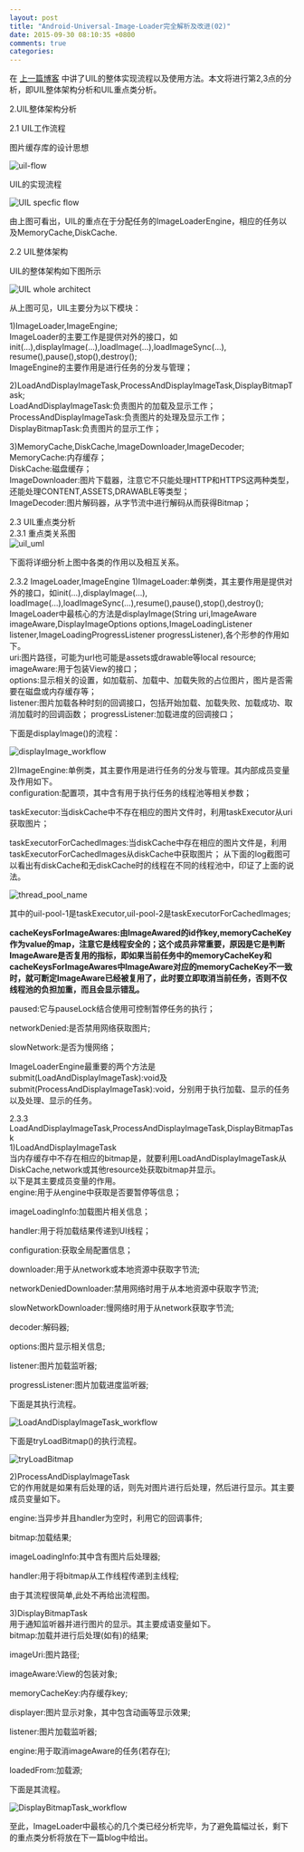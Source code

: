 ```yaml
---
layout: post
title: "Android-Universal-Image-Loader完全解析及改进(02)"
date: 2015-09-30 08:10:35 +0800
comments: true
categories: 
---
```

在 [上一篇博客](http://blog.imallen.wang/blog/2015/09/28/universalimageloaderwan-quan-jie-xi-ji-gai-jin/) 中讲了UIL的整体实现流程以及使用方法。本文将进行第2,3点的分析，即UIL整体架构分析和UIL重点类分析。

2.UIL整体架构分析

2.1 UIL工作流程

图片缓存库的设计思想 <!--more-->

![uil-flow](http://7xn1yt.com1.z0.glb.clouddn.com/UIL_Flow.png)

UIL的实现流程

![UIL specfic flow](http://7xn1yt.com1.z0.glb.clouddn.com/UIL_architite_02.png)

由上图可看出，UIL的重点在于分配任务的ImageLoaderEngine，相应的任务以及MemoryCache,DiskCache.

2.2 UIL整体架构

UIL的整体架构如下图所示

![UIL whole architect](http://7xn1yt.com1.z0.glb.clouddn.com/UIL_Analysis04.png)

从上图可见，UIL主要分为以下模块：  

1)ImageLoader,ImageEngine;  
ImageLoader的主要工作是提供对外的接口，如init(...),displayImage(...),loadImage(...),loadImageSync(...),  
resume(),pause(),stop(),destroy();  
ImageEngine的主要作用是进行任务的分发与管理；

2)LoadAndDisplayImageTask,ProcessAndDisplayImageTask,DisplayBitmapTask;  
LoadAndDisplayImageTask:负责图片的加载及显示工作；  
ProcessAndDisplayImageTask:负责图片的处理及显示工作；  
DisplayBitmapTask:负责图片的显示工作；


3)MemoryCache,DiskCache,ImageDownloader,ImageDecoder;  
MemoryCache:内存缓存；  
DiskCache:磁盘缓存；  
ImageDownloader:图片下载器，注意它不只能处理HTTP和HTTPS这两种类型，还能处理CONTENT,ASSETS,DRAWABLE等类型；  
ImageDecoder:图片解码器，从字节流中进行解码从而获得Bitmap；  

2.3 UIL重点类分析  
2.3.1 重点类关系图  
![uil_uml](http://7xn1yt.com1.z0.glb.clouddn.com/UIL_UML.png)

下面将详细分析上图中各类的作用以及相互关系。

2.3.2 ImageLoader,ImageEngine
1)ImageLoader:单例类，其主要作用是提供对外的接口，如init(...),displayImage(...),  
loadImage(...),loadImageSync(...),resume(),pause(),stop(),destroy();  
ImageLoader中最核心的方法是displayImage(String uri,ImageAware imageAware,DisplayImageOptions options,ImageLoadingListener listener,ImageLoadingProgressListener progressListener),各个形参的作用如下。  
uri:图片路径，可能为url也可能是assets或drawable等local resource;  
imageAware:用于包装View的接口；  
options:显示相关的设置，如加载前、加载中、加载失败的占位图片，图片是否需要在磁盘或内存缓存等；  
listener:图片加载各种时刻的回调接口，包括开始加载、加载失败、加载成功、取消加载时的回调函数；
progressListener:加载进度的回调接口；

下面是displayImage()的流程：

![displayImage_workflow](http://7xn1yt.com1.z0.glb.clouddn.com/displayImage_workflow.png)

2)ImageEngine:单例类，其主要作用是进行任务的分发与管理。其内部成员变量及作用如下。  
configuration:配置项，其中含有用于执行任务的线程池等相关参数；  

taskExecutor:当diskCache中不存在相应的图片文件时，利用taskExecutor从uri获取图片；  

taskExecutorForCachedImages:当diskCache中存在相应的图片文件是，利用taskExecutorForCachedImages从diskCache中获取图片；
从下面的log截图可以看出有diskCache和无diskCache时的线程在不同的线程池中，印证了上面的说法。

![thread_pool_name](http://7xn1yt.com1.z0.glb.clouddn.com/thread_pool_name.png)

其中的uil-pool-1是taskExecutor,uil-pool-2是taskExecutorForCachedImages;

**cacheKeysForImageAwares:由ImageAwared的id作key,memoryCacheKey作为value的map，注意它是线程安全的；这个成员非常重要，原因是它是判断ImageAware是否复用的指标，即如果当前任务中的memoryCacheKey和cacheKeysForImageAwares中ImageAware对应的memoryCacheKey不一致时，就可断定ImageAware已经被复用了，此时要立即取消当前任务，否则不仅线程池的负担加重，而且会显示错乱。**  

paused:它与pauseLock结合使用可控制暂停任务的执行；  

networkDenied:是否禁用网络获取图片;  

slowNetwork:是否为慢网络；  

ImageLoaderEngine最重要的两个方法是submit(LoadAndDisplayImageTask):void及submit(ProcessAndDisplayImageTask):void，分别用于执行加载、显示的任务以及处理、显示的任务。


2.3.3 LoadAndDisplayImageTask,ProcessAndDisplayImageTask,DisplayBitmapTask  
1)LoadAndDisplayImageTask  
当内存缓存中不存在相应的bitmap是，就要利用LoadAndDisplayImageTask从DiskCache,network或其他resource处获取bitmap并显示。  
以下是其主要成员变量的作用。  
engine:用于从engine中获取是否要暂停等信息；  

imageLoadingInfo:加载图片相关信息；  

handler:用于将加载结果传递到UI线程；  

configuration:获取全局配置信息；  

downloader:用于从network或本地资源中获取字节流;  

networkDeniedDownloader:禁用网络时用于从本地资源中获取字节流;  

slowNetworkDownloader:慢网络时用于从network获取字节流;  

decoder:解码器;  

options:图片显示相关信息;  

listener:图片加载监听器;  

progressListener:图片加载进度监听器;  


下面是其执行流程。  

![LoadAndDisplayImageTask_workflow](http://7xn1yt.com1.z0.glb.clouddn.com/LoadAndDisplayImageTask.png)

下面是tryLoadBitmap()的执行流程。  

![tryLoadBitmap](http://7xn1yt.com1.z0.glb.clouddn.com/try_load_bitmap.png)

2)ProcessAndDisplayImageTask  
它的作用就是如果有后处理的话，则先对图片进行后处理，然后进行显示。其主要成员变量如下。  

engine:当异步并且handler为空时，利用它的回调事件;  

bitmap:加载结果;  

imageLoadingInfo:其中含有图片后处理器;  

handler:用于将bitmap从工作线程传递到主线程;  

由于其流程很简单,此处不再给出流程图。  

3)DisplayBitmapTask  
用于通知监听器并进行图片的显示。其主要成语变量如下。  
bitmap:加载并进行后处理(如有)的结果;  

imageUri:图片路径;  

imageAware:View的包装对象;  

memoryCacheKey:内存缓存key;  

displayer:图片显示对象，其中包含动画等显示效果;  

listener:图片加载监听器;  

engine:用于取消imageAware的任务(若存在);  

loadedFrom:加载源;  

下面是其流程。  

![DisplayBitmapTask_workflow](http://7xn1yt.com1.z0.glb.clouddn.com/DisplayBitmapTask.png)

至此，ImageLoader中最核心的几个类已经分析完毕，为了避免篇幅过长，剩下的重点类分析将放在下一篇blog中给出。